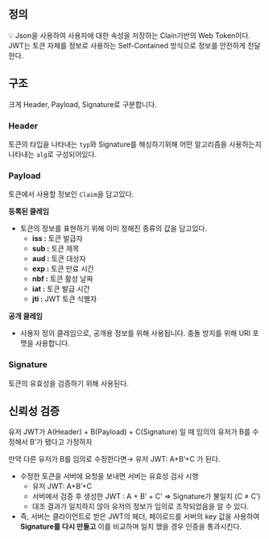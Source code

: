 ## 정의

<aside>
💡 Json을 사용하여 사용자에 대한 속성을 저장하는 Clain기반의 Web Token이다. JWT는 토큰 자체를 정보로 사용하는 Self-Contained 방식으로 정보를 안전하게 전달한다.

</aside>

## 구조

크게 Header, Payload, Signature로 구분합니다.

### Header

토큰의 타입을 나타내는 `typ`와 Signature를 해싱하기위해 어떤 알고리즘을 사용하는지 나타내는 `alg`로 구성되어있다.

### Payload

토큰에서 사용할 정보인 `Claim`을 담고있다. 

************************************등록된 클레임************************************

- 토큰의 정보를 표현하기 위해 이미 정해진 종류의 값을 담고있다.
    - **iss :** 토큰 발급자
    - **sub :** 토큰 제목
    - **aud :** 토큰 대상자
    - **exp :** 토큰 만료 시간
    - **nbf :** 토큰 활성 날짜
    - **iat :** 토큰 발급 시간
    - **jti :** JWT 토큰 식별자

**************************공개 클레임**************************

- 사용자 정의 클레임으로, 공개용 정보를 위해 사용됩니다. 충돌 방지를 위해 URI 포멧을 사용합니다.

### Signature

토큰의 유효성을 검증하기 위해 사용된다.

## 신뢰성 검증

유저 JWT가 A(Header) + B(Payload) + C(Signature) 일 때 임의의 유저가 B를 수정해서 B’가 됐다고 가정하자

만약 다른 유저가 B를 임의로 수정한다면→ 유저 JWT: A+B’+C 가 된다.

- 수정한 토큰을 서버에 요청을 보내면 서버는 유효성 검사 시행
    - 유저 JWT: A+B’+C
    - 서버에서 검증 후 생성한 JWT : A + B’ + C’ ⇒ Signature가 불일치 (C ≠ C’)
    - 대조 결과가 일치하지 않아 유저의 정보가 임의로 조작되었음을 알 수 있다.
- 즉, 서버는 클라이언트로 받은 JWT의 헤더, 페이로드를 서버의 key 값을 사용하여 **Signature를 다시 만들고** 이를 비교하며 일치 했을 경우 인증을 통과시킨다.
